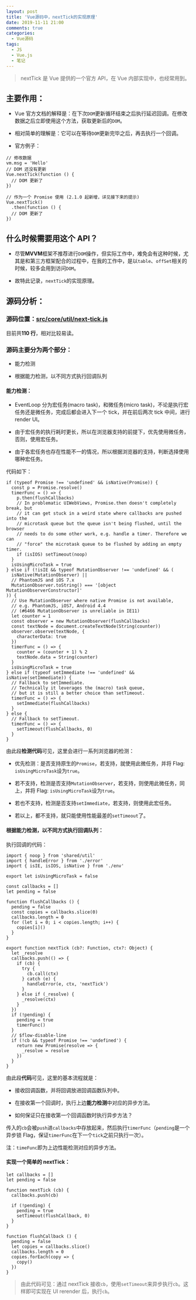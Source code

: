```yaml
---
layout: post
title: 'Vue源码中，nextTick的实现原理'
date: 2019-11-11 21:00
comments: true
categories:
  - Vue源码
tags:
  - JS
  - Vue.js
  - 笔记
---
```


> nextTick 是 Vue 提供的一个官方 API，在 Vue 内部实现中，也经常用到。

## 主要作用：

- Vue 官方文档的解释是：在下次`DOM`更新循环结束之后执行延迟回调。在修改数据之后立即使用这个方法，获取更新后的`DOM`。

<!-- more -->

- 相对简单的理解是：它可以在等待`DOM`更新完毕之后，再去执行一个回调。

- 官方例子：

```
// 修改数据
vm.msg = 'Hello'
// DOM 还没有更新
Vue.nextTick(function () {
  // DOM 更新了
})

// 作为一个 Promise 使用 (2.1.0 起新增，详见接下来的提示)
Vue.nextTick()
  .then(function () {
  // DOM 更新了
})
```

## 什么时候需要用这个 API？

- 尽管**MVVM**框架不推荐进行`DOM`操作，但实际工作中，难免会有这种时候，尤其是和第三方框架配合的过程中，在我的工作中，是以`table`、`offSet`相关的时候，较多会用到访问`DOM`。

- 故特此记录，`nextTick`的实现原理。

## 源码分析：

### 源码位置：[src/core/util/next-tick.js](https://github.com/vuejs/vue/blob/dev/src/core/util/next-tick.js)

目前共**110 行**，相对比较易读。

### 源码主要分为两个部分：

- 能力检测

- 根据能力检测，以不同方式执行回调队列

#### 能力检测：

- EventLoop 分为宏任务(macro task)，和微任务(micro task)，不论是执行宏任务还是微任务，完成后都会进入下一个 tick，并在前后两次 tick 中间，进行 render UI。

- 由于宏任务的执行耗时更长，所以在浏览器支持的前提下，优先使用微任务，否则，使用宏任务。

- 由于各宏任务也存在性能不一的情况，所以根据浏览器的支持，判断选择使用哪种宏任务。

代码如下：

```
if (typeof Promise !== 'undefined' && isNative(Promise)) {
  const p = Promise.resolve()
  timerFunc = () => {
    p.then(flushCallbacks)
    // In problematic UIWebViews, Promise.then doesn't completely break, but
    // it can get stuck in a weird state where callbacks are pushed into the
    // microtask queue but the queue isn't being flushed, until the browser
    // needs to do some other work, e.g. handle a timer. Therefore we can
    // "force" the microtask queue to be flushed by adding an empty timer.
    if (isIOS) setTimeout(noop)
  }
  isUsingMicroTask = true
} else if (!isIE && typeof MutationObserver !== 'undefined' && (
  isNative(MutationObserver) ||
  // PhantomJS and iOS 7.x
  MutationObserver.toString() === '[object MutationObserverConstructor]'
)) {
  // Use MutationObserver where native Promise is not available,
  // e.g. PhantomJS, iOS7, Android 4.4
  // (#6466 MutationObserver is unreliable in IE11)
  let counter = 1
  const observer = new MutationObserver(flushCallbacks)
  const textNode = document.createTextNode(String(counter))
  observer.observe(textNode, {
    characterData: true
  })
  timerFunc = () => {
    counter = (counter + 1) % 2
    textNode.data = String(counter)
  }
  isUsingMicroTask = true
} else if (typeof setImmediate !== 'undefined' && isNative(setImmediate)) {
  // Fallback to setImmediate.
  // Technically it leverages the (macro) task queue,
  // but it is still a better choice than setTimeout.
  timerFunc = () => {
    setImmediate(flushCallbacks)
  }
} else {
  // Fallback to setTimeout.
  timerFunc = () => {
    setTimeout(flushCallbacks, 0)
  }
}
```

由此段**检测代码**可见，这里会进行一系列浏览器的检测：

- 优先检测：是否支持原生的`Promise`，若支持，就使用此微任务，并将 Flag: `isUsingMicroTask`设为`true`。

- 若不支持，检测是否支持`MutationObserver`，若支持，则使用此微任务，同上，并将 Flag: `isUsingMicroTask`设为`true`。

- 若也不支持，检测是否支持`setImmediate`，若支持，则使用此宏任务。

- 若以上，都不支持，就只能使用性能最差的`setTimeout`了。

#### 根据能力检测，以不同方式执行回调队列：

执行回调的代码：

```
import { noop } from 'shared/util'
import { handleError } from './error'
import { isIE, isIOS, isNative } from './env'

export let isUsingMicroTask = false

const callbacks = []
let pending = false

function flushCallbacks () {
  pending = false
  const copies = callbacks.slice(0)
  callbacks.length = 0
  for (let i = 0; i < copies.length; i++) {
    copies[i]()
  }
}

export function nextTick (cb?: Function, ctx?: Object) {
  let _resolve
  callbacks.push(() => {
    if (cb) {
      try {
        cb.call(ctx)
      } catch (e) {
        handleError(e, ctx, 'nextTick')
      }
    } else if (_resolve) {
      _resolve(ctx)
    }
  })
  if (!pending) {
    pending = true
    timerFunc()
  }
  // $flow-disable-line
  if (!cb && typeof Promise !== 'undefined') {
    return new Promise(resolve => {
      _resolve = resolve
    })
  }
}
```

由此段**代码**可见，这里的基本流程就是：

- 接收回调函数，并将回调放进回调函数队列中。

- 在接收第一个回调时，执行上边**能力检测**中对应的异步方法。

- 如何保证只在接收第一个回调函数时执行异步方法？

传入的`cb`会被`push`进`callbacks`中存放起来，然后执行`timerFunc`（`pending`是一个异步锁 Flag，保证`timerFunc`在下一个`tick`之前只执行一次）。

注：`timeFunc`即为上边性能检测对应的异步方法。

#### 实现一个简单的 nextTick：

```
let callbacks = []
let pending = false

function nextTick (cb) {
  callbacks.push(cb)

  if (!pending) {
    pending = true
    setTimeout(flushCallback, 0)
  }
}

function flushCallback () {
  pending = false
  let copies = callbacks.slice()
  callbacks.length = 0
  copies.forEach(copy => {
    copy()
  })
}
```

> 由此代码可见：通过 nextTick 接收`cb`，使用`setTimeout`来异步执行`cb`。这样即可实现在 UI rerender 后，执行`cb`。
